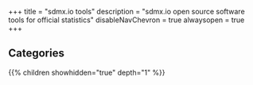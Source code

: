+++
title = "sdmx.io tools"
description = "sdmx.io open source software tools for official statistics"
disableNavChevron = true
alwaysopen = true
+++

## Categories
{{% children showhidden="true" depth="1" %}}